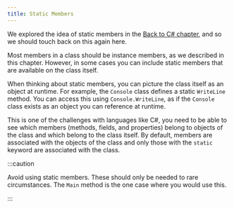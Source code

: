 ```yaml
---
title: Static Members
---
```


We explored the idea of static members in the [Back to C# chapter](../../../1-back-to-c-sharp/1-concepts/4-static-methods), and so we should touch back on this again here.

Most members in a class should be instance members, as we described in this chapter. However, in some cases you can include static members that are available on the class itself. 

When thinking about static members, you can picture the class itself as an object at runtime. For example, the `Console` class defines a static `WriteLine` method. You can access this using `Console.WriteLine`, as if the `Console` class exists as an object you can reference at runtime.

This is one of the challenges with languages like C#, you need to be able to see which members (methods, fields, and properties) belong to objects of the class and which belong to the class itself. By default, members are associated with the objects of the class and only those with the `static` keyword are associated with the class.

:::caution

Avoid using static members. These should only be needed to rare circumstances. The `Main` method is the one case where you would use this.

:::
